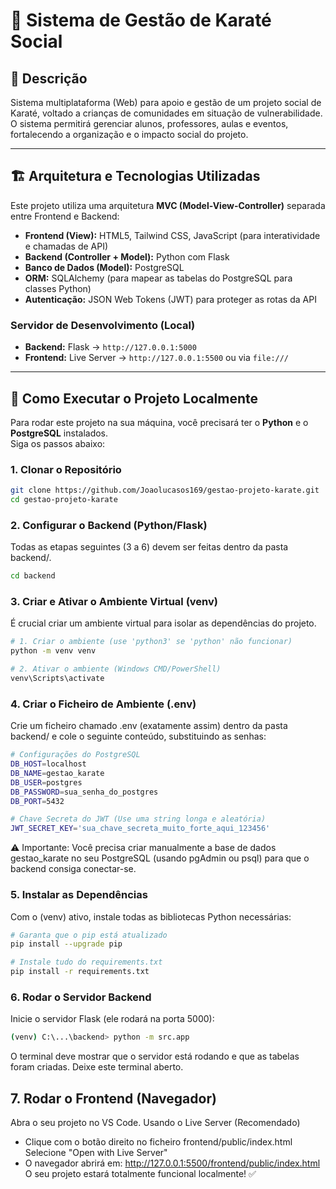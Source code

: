 # 🥋 Sistema de Gestão de Karaté Social

## 📌 Descrição
Sistema multiplataforma (Web) para apoio e gestão de um projeto social de Karaté, voltado a crianças de comunidades em situação de vulnerabilidade.  
O sistema permitirá gerenciar alunos, professores, aulas e eventos, fortalecendo a organização e o impacto social do projeto.

---

## 🏗️ Arquitetura e Tecnologias Utilizadas
Este projeto utiliza uma arquitetura **MVC (Model-View-Controller)** separada entre Frontend e Backend:

- **Frontend (View):** HTML5, Tailwind CSS, JavaScript (para interatividade e chamadas de API)  
- **Backend (Controller + Model):** Python com Flask  
- **Banco de Dados (Model):** PostgreSQL  
- **ORM:** SQLAlchemy (para mapear as tabelas do PostgreSQL para classes Python)  
- **Autenticação:** JSON Web Tokens (JWT) para proteger as rotas da API  

### Servidor de Desenvolvimento (Local)
- **Backend:** Flask → `http://127.0.0.1:5000`  
- **Frontend:** Live Server → `http://127.0.0.1:5500` ou via `file:///`

---

## 🚀 Como Executar o Projeto Localmente
Para rodar este projeto na sua máquina, você precisará ter o **Python** e o **PostgreSQL** instalados.  
Siga os passos abaixo:

### 1. Clonar o Repositório
```bash
git clone https://github.com/Joaolucasos169/gestao-projeto-karate.git
cd gestao-projeto-karate
```

### 2. Configurar o Backend (Python/Flask)
Todas as etapas seguintes (3 a 6) devem ser feitas dentro da pasta backend/.
```bash
cd backend
```

### 3. Criar e Ativar o Ambiente Virtual (venv)
É crucial criar um ambiente virtual para isolar as dependências do projeto.
```bash
# 1. Criar o ambiente (use 'python3' se 'python' não funcionar)
python -m venv venv

# 2. Ativar o ambiente (Windows CMD/PowerShell)
venv\Scripts\activate
```

### 4. Criar o Ficheiro de Ambiente (.env)
Crie um ficheiro chamado .env (exatamente assim) dentro da pasta backend/ e cole o seguinte conteúdo, substituindo as senhas:
```bash
# Configurações do PostgreSQL
DB_HOST=localhost
DB_NAME=gestao_karate
DB_USER=postgres
DB_PASSWORD=sua_senha_do_postgres
DB_PORT=5432

# Chave Secreta do JWT (Use uma string longa e aleatória)
JWT_SECRET_KEY='sua_chave_secreta_muito_forte_aqui_123456'
```
⚠️ Importante: Você precisa criar manualmente a base de dados gestao_karate no seu PostgreSQL (usando pgAdmin ou psql) para que o backend consiga conectar-se.

### 5. Instalar as Dependências
Com o (venv) ativo, instale todas as bibliotecas Python necessárias:
```bash
# Garanta que o pip está atualizado
pip install --upgrade pip

# Instale tudo do requirements.txt
pip install -r requirements.txt
```

### 6. Rodar o Servidor Backend
Inicie o servidor Flask (ele rodará na porta 5000):
```bash
(venv) C:\...\backend> python -m src.app
```
O terminal deve mostrar que o servidor está rodando e que as tabelas foram criadas.
Deixe este terminal aberto.

## 7. Rodar o Frontend (Navegador)
Abra o seu projeto no VS Code.
Usando o Live Server (Recomendado)

- Clique com o botão direito no ficheiro frontend/public/index.html
Selecione "Open with Live Server"
- O navegador abrirá em:
http://127.0.0.1:5500/frontend/public/index.html
O seu projeto estará totalmente funcional localmente! ✅
